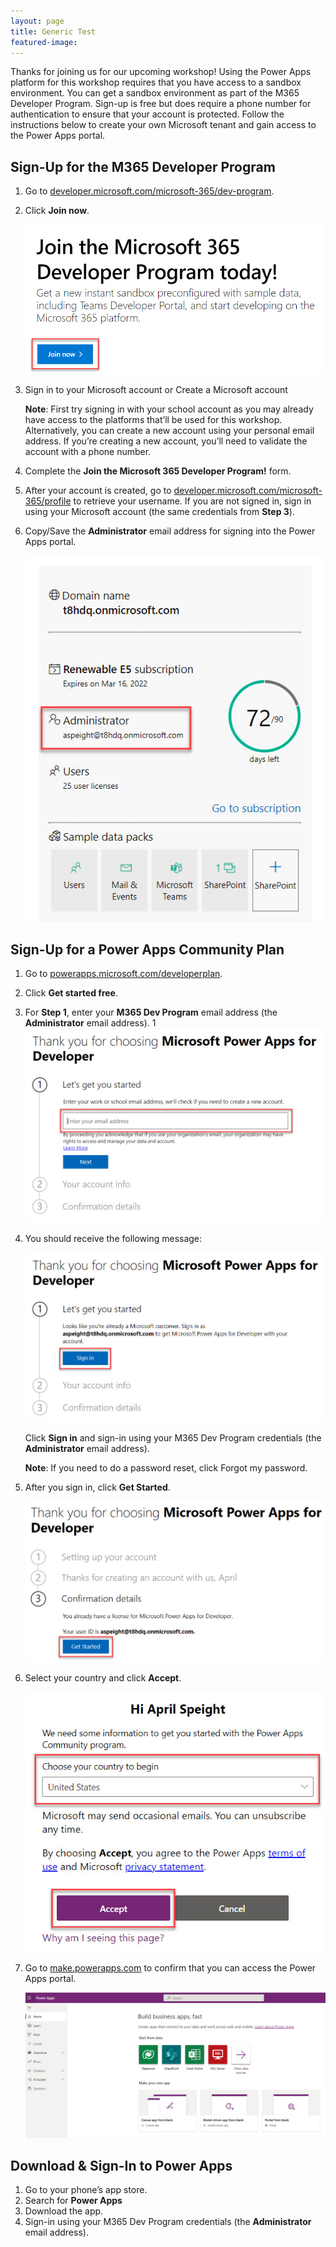 ```yaml
---
layout: page
title: Generic Test
featured-image:
---
```


Thanks for joining us for our upcoming workshop! Using the Power Apps platform for this workshop requires that you have access to a sandbox environment. You can get a sandbox environment as part of the M365 Developer Program. Sign-up is free but does require a phone number for authentication to ensure that your account is protected. Follow the instructions below to create your own Microsoft tenant and gain access to the Power Apps portal.

## Sign-Up for the M365 Developer Program

1. Go to [developer.microsoft.com/microsoft-365/dev-program](https://developer.microsoft.com/microsoft-365/dev-program).
1. Click **Join now**.

    ![A screenshot of the Join Microsoft 365 Developer Program text. The Join Now button is highlighted.](images/join-m365-dev-program.jpg)

1. Sign in to your Microsoft account or Create a Microsoft account

    **Note**: First try signing in with your school account as you may already have access to the platforms that’ll be used for this workshop. Alternatively, you can create a new account using your personal email address. If you’re creating a new account, you’ll need to validate the account with a phone number.

1. Complete the **Join the Microsoft 365 Developer Program!** form.
1. After your account is created, go to [developer.microsoft.com/microsoft-365/profile](https://developer.microsoft.com/microsoft-365/profile) to retrieve your username. If you are not signed in, sign in using your Microsoft account (the same credentials from **Step 3**).
1. Copy/Save the **Administrator** email address for signing into the Power Apps portal.

    ![A screenshot of the location of the administrator email. The email is highlighted.](images/administrator-email.jpg)

## Sign-Up for a Power Apps Community Plan

1. Go to [powerapps.microsoft.com/developerplan](https://powerapps.microsoft.com/developerplan).
1. Click **Get started free**.
1. For **Step 1**, enter your **M365 Dev Program** email address (the **Administrator** email address).
1
    ![A screenshot of the Microsoft Power Apps for Developer sign-up form. The enter email address field is highlighted.](images/sign-up-for-power-apps.jpg)
1. You should receive the following message:

    ![A screenshot of the Microsoft Power Apps for Developer sign-up form. The message is highlighted which says looks like you're already a Microsoft customer. Sign in as the email provided to get Microsoft Power Apps for Developer with your account.](images/sign-up-message.jpg)

    Click **Sign in** and sign-in using your M365 Dev Program credentials (the **Administrator** email address).

    **Note**: If you need to do a password reset, click Forgot my password.
1. After you sign in, click **Get Started**.

    ![A screenshot of the Microsoft Power Apps for Developer sign-up form. The enter Get Started button is highlighted.](images/power-apps-get-started.jpg)

1. Select your country and click **Accept**.

    ![A screenshot of the Microsoft Power Apps for Developer sign-up form. The choose your country to begin field is highlighted.](/images/power-apps-country.jpg)

1. Go to [make.powerapps.com](https://make.powerapps.com) to confirm that you can access the Power Apps portal.

    ![A screenshot of the Power Apps portal.](images/power-apps-portal.jpg)

## Download & Sign-In to Power Apps

1. Go to your phone’s app store.
1. Search for **Power Apps**
1. Download the app.
1. Sign-in using your M365 Dev Program credentials (the **Administrator** email address).
